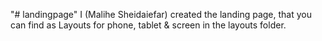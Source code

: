 "# landingpage" 
I (Malihe Sheidaiefar) created the landing page, that you can find as Layouts for phone, tablet & screen in the layouts folder.
